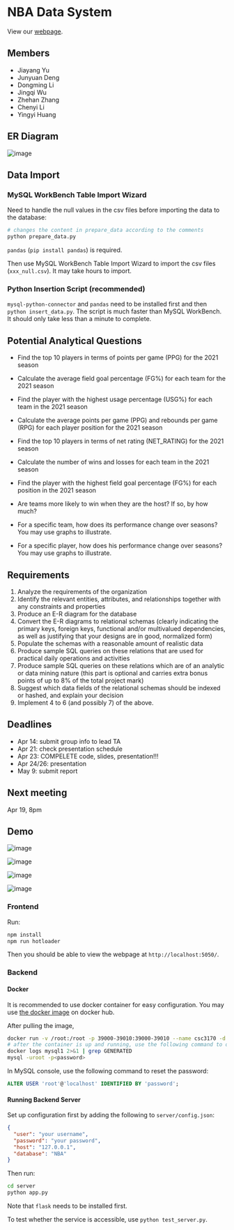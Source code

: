 # NBA Data System

View our [webpage](http://47.242.150.253:39017/).

## Members

- Jiayang Yu
- Junyuan Deng
- Dongming Li
- Jingqi Wu
- Zhehan Zhang
- Chenyi Li
- Yingyi Huang

## ER Diagram

![image](assets/er-diagram-0411.jpg)

## Data Import

### MySQL WorkBench Table Import Wizard

Need to handle the null values in the csv files before importing the data to the database:

```bash
# changes the content in prepare_data according to the comments
python prepare_data.py
```

`pandas` (`pip install pandas`) is required.

Then use MySQL WorkBench Table Import Wizard to import the csv files (`xxx_null.csv`). It may take hours to import.

### Python Insertion Script (recommended)

`mysql-python-connector` and `pandas` need to be installed first and then `python insert_data.py`. The script is much faster than MySQL WorkBench. It should only take less than a minute to complete.

## Potential Analytical Questions

- Find the top 10 players in terms of points per game (PPG) for the 2021 season

- Calculate the average field goal percentage (FG%) for each team for the 2021 season

- Find the player with the highest usage percentage (USG%) for each team in the 2021 season

- Calculate the average points per game (PPG) and rebounds per game (RPG) for each player position for the 2021 season

- Find the top 10 players in terms of net rating (NET_RATING) for the 2021 season

- Calculate the number of wins and losses for each team in the 2021 season

- Find the player with the highest field goal percentage (FG%) for each position in the 2021 season

- Are teams more likely to win when they are the host? If so, by how much?

- For a specific team, how does its performance change over seasons? You may use graphs to illustrate.

- For a specific player, how does his performance change over seasons? You may use graphs to illustrate.

## Requirements

1. Analyze the requirements of the organization
2. Identify the relevant entities, attributes, and relationships together with any constraints and properties
3. Produce an E-R diagram for the database
4. Convert the E-R diagrams to relational schemas (clearly indicating the primary keys, foreign keys, functional and/or multivalued dependencies, as well as justifying that your designs are in good, normalized form)
5. Populate the schemas with a reasonable amount of realistic data
6. Produce sample SQL queries on these relations that are used for practical daily operations and activities
7. Produce sample SQL queries on these relations which are of an analytic or data mining nature (this part is optional and carries extra bonus points of up to 8% of the total project mark)
8. Suggest which data fields of the relational schemas should be indexed or hashed, and explain your decision
9. Implement 4 to 6 (and possibly 7) of the above.

## Deadlines

- Apr 14: submit group info to lead TA
- Apr 21: check presentation schedule
- Apr 23: COMPELETE code, slides, presentation!!!
- Apr 24/26: presentation
- May 9: submit report

## Next meeting

Apr 19, 8pm

## Demo

![image](assets/init-view.png)

![image](assets/table-view.png)

![image](assets/query-view.png)

![image](assets/error-view.png)

### Frontend

Run:

```bash
npm install
npm run hotloader
```

Then you should be able to view the webpage at `http://localhost:5050/`.

### Backend

#### Docker

It is recommended to use docker container for easy configuration. You may use [the docker image](https://hub.docker.com/r/mysql/mysql-server/) on docker hub.

After pulling the image,

```bash
docker run -v /root:/root -p 39000-39010:39000-39010 --name csc3170 -d mysql/mysql-server:latest
# after the container is up and running, use the following command to obtain the initial mysql password for root
docker logs mysql1 2>&1 | grep GENERATED
mysql -uroot -p<password>
```

In MySQL console, use the following command to reset the password:

```sql
ALTER USER 'root'@'localhost' IDENTIFIED BY 'password';
```

#### Running Backend Server

Set up configuration first by adding the following to `server/config.json`:

```json
{
  "user": "your username",
  "password": "your password",
  "host": "127.0.0.1",
  "database": "NBA"
}
```

Then run:

```bash
cd server
python app.py
```

Note that `flask` needs to be installed first.

To test whether the service is accessible, use `python test_server.py`.
